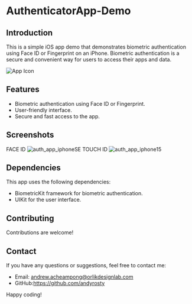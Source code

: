 # AuthenticatorApp-Demo

## Introduction
This is a simple iOS app demo that demonstrates biometric authentication using Face ID or Fingerprint on an iPhone. Biometric authentication is a secure and convenient way for users to access their apps and data.

![App Icon](screenshots/app_icon.png)

## Features
- Biometric authentication using Face ID or Fingerprint.
- User-friendly interface.
- Secure and fast access to the app.

## Screenshots
FACE ID
![auth_app_iphoneSE](https://github.com/andyrosty/AuthenticatorApp-Demo/assets/16139474/548f4d9f-b76b-4d7f-ad78-db227462e837)
TOUCH ID
![auth_app_iphone15](https://github.com/andyrosty/AuthenticatorApp-Demo/assets/16139474/e097fba1-d2d0-4791-978d-e50778cb5303)




## Dependencies
This app uses the following dependencies:

- BiometricKit framework for biometric authentication.
- UIKit for the user interface.

## Contributing
Contributions are welcome!


## Contact
If you have any questions or suggestions, feel free to contact me:

- Email: andrew.acheampong@orlikdesignlab.com
- GitHub:https://github.com/andyrosty

Happy coding!
